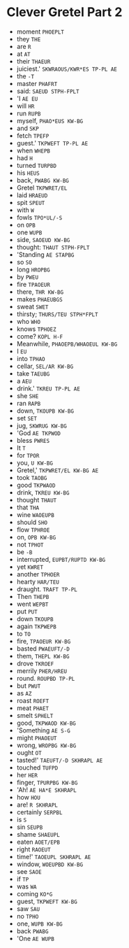 # Clever Gretel Part 2

* moment `PHOEPLT`
* they `THE`
* are `R`
* at `AT`
* their `THAEUR`
* juiciest.' `SKWRAOUS/KWR*ES TP-PL AE`
* the `-T`
* master `PHAFRT`
* said: `SAEUD STPH-FPLT`
* 'I `AE EU`
* will `HR`
* run `RUPB`
* myself, `PHAO*EUS KW-BG`
* and `SKP`
* fetch `TPEFP`
* guest.' `TKPWEFT TP-PL AE`
* when `WHEPB`
* had `H`
* turned `TURPBD`
* his `HEUS`
* back, `PWABG KW-BG`
* Gretel `TKPWRET/EL`
* laid `HRAEUD`
* spit `SPEUT`
* with `W`
* fowls `TPO*UL/-S`
* on `OPB`
* one `WUPB`
* side, `SAOEUD KW-BG`
* thought: `THAUT STPH-FPLT`
* 'Standing `AE STAPBG`
* so `SO`
* long `HROPBG`
* by `PWEU`
* fire `TPAOEUR`
* there, `THR KW-BG`
* makes `PHAEUBGS`
* sweat `SWET`
* thirsty; `THURS/TEU STPH*FPLT`
* who `WHO`
* knows `TPHOEZ`
* come? `KOPL H-F`
* Meanwhile, `PHAOEPB/WHAOEUL KW-BG`
* I `EU`
* into `TPHAO`
* cellar, `SEL/AR KW-BG`
* take `TAEUBG`
* a `AEU`
* drink.' `TKREU TP-PL AE`
* she `SHE`
* ran `RAPB`
* down, `TKOUPB KW-BG`
* set `SET`
* jug, `SKWRUG KW-BG`
* 'God `AE TKPWOD`
* bless `PWRES`
* It `T`
* for `TPOR`
* you, `U KW-BG`
* Gretel,' `TKPWRET/EL KW-BG AE`
* took `TAOBG`
* good `TKPWAOD`
* drink, `TKREU KW-BG`
* thought `THAUT`
* that `THA`
* wine `WAOEUPB`
* should `SHO`
* flow `TPHROE`
* on, `OPB KW-BG`
* not `TPHOT`
* be `-B`
* interrupted, `EUPBT/RUPTD KW-BG`
* yet `KWRET`
* another `TPHOER`
* hearty `HAR/TEU`
* draught. `TRAFT TP-PL`
* Then `THEPB`
* went `WEPBT`
* put `PUT`
* down `TKOUPB`
* again `TKPWEPB`
* to `TO`
* fire, `TPAOEUR KW-BG`
* basted `PWAEUFT/-D`
* them, `THEPL KW-BG`
* drove `TKROEF`
* merrily `PHER/HREU`
* round. `ROUPBD TP-PL`
* but `PWUT`
* as `AZ`
* roast `ROEFT`
* meat `PHAET`
* smelt `SPHELT`
* good, `TKPWAOD KW-BG`
* 'Something `AE S-G`
* might `PHAOEUT`
* wrong, `WROPBG KW-BG`
* ought `OT`
* tasted!' `TAEUFT/-D SKHRAPL AE`
* touched `TUFPD`
* her `HER`
* finger, `TPURPBG KW-BG`
* 'Ah! `AE HA*E SKHRAPL`
* how `HOU`
* are! `R SKHRAPL`
* certainly `SERPBL`
* is `S`
* sin `SEUPB`
* shame `SHAEUPL`
* eaten `AOET/EPB`
* right `RAOEUT`
* time!' `TAOEUPL SKHRAPL AE`
* window, `WOEUPBD KW-BG`
* see `SAOE`
* if `TP`
* was `WA`
* coming `KO*G`
* guest, `TKPWEFT KW-BG`
* saw `SAU`
* no `TPHO`
* one, `WUPB KW-BG`
* back `PWABG`
* 'One `AE WUPB`
